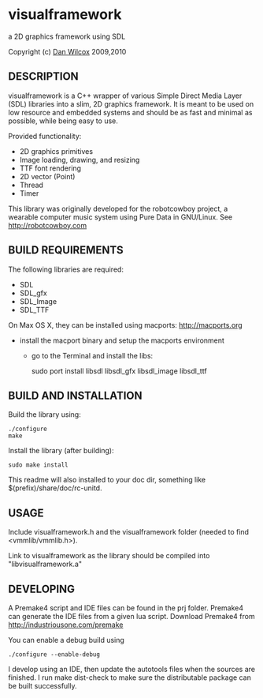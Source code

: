 visualframework
===============

a 2D graphics framework using SDL

Copyright (c) [Dan Wilcox](http://danomatika.com) 2009,2010

DESCRIPTION
-----------

visualframework is a C++ wrapper of various Simple Direct Media Layer (SDL) libraries into a slim, 2D graphics framework. It is meant to be used on low resource and embedded systems and should be as fast and minimal as possible, while being easy to use.

Provided functionality:

* 2D graphics primitives
* Image loading, drawing, and resizing
* TTF font rendering
* 2D vector (Point) 
* Thread
* Timer

This library was originally developed for the robotcowboy project, a wearable computer
music system using Pure Data in GNU/Linux. See <http://robotcowboy.com>

BUILD REQUIREMENTS
------------------

The following libraries are required:

* SDL
* SDL_gfx
* SDL_Image
* SDL_TTF

On Max OS X, they can be installed using macports: http://macports.org

* install the macport binary and setup the macports environment
  * go to the Terminal and install the libs:
      
    sudo port install libsdl libsdl_gfx libsdl_image libsdl_ttf

BUILD AND INSTALLATION
----------------------

Build the library using: 

    ./configure
    make

Install the library (after building):

    sudo make install

This readme will also installed to your doc dir, something like $(prefix)/share/doc/rc-unitd.

USAGE
-----

Include visualframework.h and the visualframework folder (needed to find <vmmlib/vmmlib.h>).

Link to visualframework as the library should be compiled into "libvisualframework.a"

DEVELOPING
----------

A Premake4 script and IDE files can be found in the prj folder.  Premake4 can generate the IDE files from a given lua script.  Download Premake4 from <http://industriousone.com/premake>

You can enable a debug build using

    ./configure --enable-debug

I develop using an IDE, then update the autotools files when the sources are finished.  I run make dist-check to make sure the distributable package can be built successfully.


